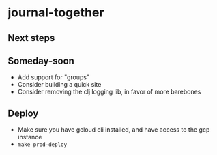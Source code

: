 # journal-together

## Next steps

## Someday-soon
- Add support for "groups"
- Consider building a quick site
- Consider removing the clj logging lib, in favor of more barebones

## Deploy
- Make sure you have gcloud cli installed, and have access to the gcp instance
- `make prod-deploy`
